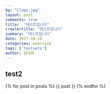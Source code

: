 ```yaml
---
bg: "Clogo.jpg"
layout: post
comments: true
title:  "테스트입니다"
crawlertitle: "테스트입니다"
summary: "테스트입니다"
date: 2017-10-10
categories: exercise
tags: ['testsets']
author: 윤대희
---
```


## test2 ##


{% for post in posts %}
    {{ post }}
{% endfor %}

